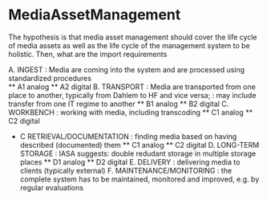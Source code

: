 # MediaAssetManagement

The hypothesis is that media asset management should cover the life cycle of media assets as well as the 
life cycle of the management system to be holistic. Then, what are the import requirements

A. INGEST
: Media are coming into the system and are processed using standardized procedures  
** A1 analog
** A2 digital
B. TRANSPORT
: Media are transported from one place to another, typically from Dahlem to HF and vice versa; 
: may include transfer from one IT regime to another
** B1 analog
** B2 digital
C. WORKBENCH
: working with media, including transcoding
** C1 analog
** C2 digital
* C RETRIEVAL/DOCUMENTATION
: finding media based on having described (documented) them
** C1 analog
** C2 digital
D. LONG-TERM STORAGE
: IASA suggests: double redudant storage in multiple storage places
** D1 analog
** D2 digital
E. DELIVERY
: delivering media to clients (typically external)
F. MAINTENANCE/MONITORING
: the complete system has to be maintained, monitored and improved, e.g. by regular evaluations
